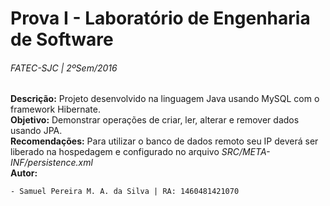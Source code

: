 Prova I - Laboratório de Engenharia de Software
============
###### FATEC-SJC | 2ºSem/2016  
**Descrição:** Projeto desenvolvido na linguagem Java usando MySQL com o framework Hibernate.<br />
**Objetivo:** Demonstrar operações de criar, ler, alterar e remover dados usando JPA.<br /> 
**Recomendações:** Para utilizar o banco de dados remoto seu IP deverá ser liberado na hospedagem e configurado no arquivo *SRC/META-INF/persistence.xml*  <br />
**Autor:**

	- Samuel Pereira M. A. da Silva | RA: 1460481421070



 